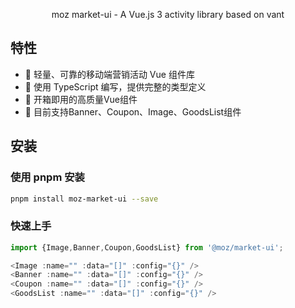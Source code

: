 <!--
 * @Author: liyafei
 * @Date: 2023-01-04 11:12:58
 * @Description: 
-->
<p align="center">moz market-ui - A Vue.js 3 activity library based on vant</p>

  
## 特性

- 🚀 轻量、可靠的移动端营销活动 Vue 组件库
- 💪 使用 TypeScript 编写，提供完整的类型定义
- 🍭 开箱即用的高质量Vue组件
- 🍭 目前支持Banner、Coupon、Image、GoodsList组件


## 安装

### 使用 pnpm 安装

```bash
pnpm install moz-market-ui --save
```

### 快速上手

```js
import {Image,Banner,Coupon,GoodsList} from '@moz/market-ui';

<Image :name="" :data="[]" :config="{}" />
<Banner :name="" :data="[]" :config="{}" />
<Coupon :name="" :data="[]" :config="{}" />
<GoodsList :name="" :data="[]" :config="{}" />
```